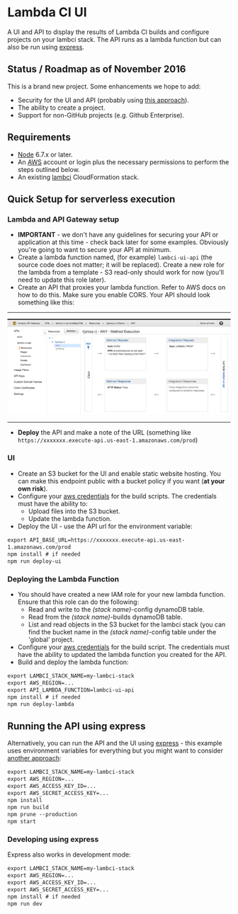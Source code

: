 # Lambda CI UI

A UI and API to display the results of Lambda CI builds and configure projects on your lambci stack. The API runs as a lambda function but can also be run using [express](http://expressjs.com).

## Status / Roadmap as of November 2016

This is a brand new project.  Some enhancements we hope to add:
 
+ Security for the UI and API (probably using [this approach](http://www.ocelotconsulting.com/2016/10/03/cloudfront-security.html)). 
+ The ability to create a project.
+ Support for non-GitHub projects (e.g. Github Enterprise).     

## Requirements

+ [Node](https://nodejs.org/en/) 6.7.x or later.
+ An [AWS](https://aws.amazon.com) account or login plus the necessary permissions to perform the steps outlined below.
+ An existing [lambci](https://github.com/lambci/lambci) CloudFormation stack.

## Quick Setup for serverless execution

### Lambda and API Gateway setup

+ **IMPORTANT** - we don't have any guidelines for securing your API or application at this time - check back later for some examples.  Obviously you're going to want to secure your API at minimum.
+ Create a lambda function named, (for example) `lambci-ui-api` (the source code does not matter; it will be replaced).  Create a new role for the lambda from a template - S3 read-only should work for now (you'll need to update this role later).
+ Create an API that proxies your lambda function.  Refer to AWS docs on how to do this.  Make sure you enable CORS. Your API should look something like this:
 
---

![UI API](docs/images/proxy-api.png)

---

+ **Deploy** the API and make a note of the URL (something like `https://xxxxxxx.execute-api.us-east-1.amazonaws.com/prod`)  

### UI

+ Create an S3 bucket for the UI and enable static website hosting.  You can make this endpoint public with a bucket policy if you want (**at your own risk**).
+ Configure your [aws credentials](http://docs.aws.amazon.com/sdk-for-javascript/v2/developer-guide/setting-credentials-node.html) for the build scripts.  The credentials must have the ability to:
    + Upload files into the S3 bucket.
    + Update the lambda function.
+ Deploy the UI - use the API url for the environment variable:
 
```
export API_BASE_URL=https://xxxxxxx.execute-api.us-east-1.amazonaws.com/prod
npm install # if needed
npm run deploy-ui
``` 
      
### Deploying the Lambda Function

+ You should have created a new IAM role for your new lambda function.  Ensure that this role can do the following:
    + Read and write to the *(stack name)*-config dynamoDB table.
    + Read from the *(stack name)*-builds dynamoDB table.
    + List and read objects in the S3 bucket for the lambci stack (you can find the bucket name in the *(stack name)*-config table under the 'global' project.
+ Configure your [aws credentials](http://docs.aws.amazon.com/sdk-for-javascript/v2/developer-guide/setting-credentials-node.html) for the build script.  The credentials must have the ability to updated the lambda function you created for the API.
+ Build and deploy the lambda function:

```
export LAMBCI_STACK_NAME=my-lambci-stack
export AWS_REGION=...
export API_LAMBDA_FUNCTION=lambci-ui-api
npm install # if needed
npm run deploy-lambda
```
      
## Running the API using express

Alternatively, you can run the API and the UI using [express](expressjs.com) - this example uses environment variables for everything but you might want to consider [another approach](http://docs.aws.amazon.com/sdk-for-javascript/v2/developer-guide/setting-credentials-node.html):
  
```
export LAMBCI_STACK_NAME=my-lambci-stack
export AWS_REGION=...
export AWS_ACCESS_KEY_ID=...
export AWS_SECRET_ACCESS_KEY=...
npm install
npm run build
npm prune --production
npm start
```

### Developing using express
  
Express also works in development mode:
  
```
export LAMBCI_STACK_NAME=my-lambci-stack
export AWS_REGION=...
export AWS_ACCESS_KEY_ID=...
export AWS_SECRET_ACCESS_KEY=...
npm install # if needed
npm run dev
```
  